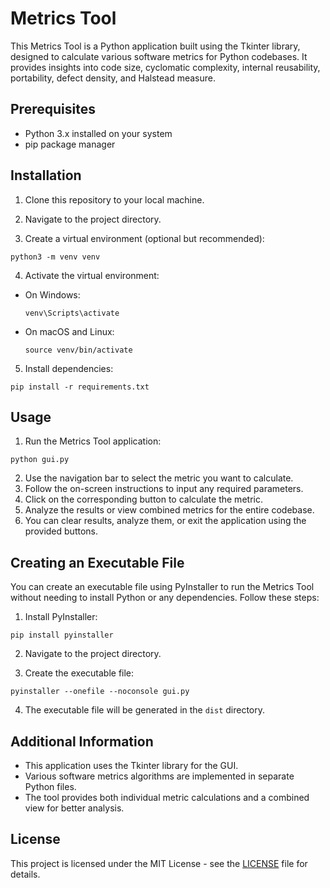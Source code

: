 # Metrics Tool

This Metrics Tool is a Python application built using the Tkinter library, designed to calculate various software metrics for Python codebases. It provides insights into code size, cyclomatic complexity, internal reusability, portability, defect density, and Halstead measure.

## Prerequisites

- Python 3.x installed on your system
- pip package manager

## Installation

1. Clone this repository to your local machine.

2. Navigate to the project directory.

3. Create a virtual environment (optional but recommended):

```
python3 -m venv venv
```

4. Activate the virtual environment:

- On Windows:

  ```
  venv\Scripts\activate
  ```

- On macOS and Linux:

  ```
  source venv/bin/activate
  ```

5. Install dependencies:
```
pip install -r requirements.txt
```
## Usage

1. Run the Metrics Tool application:

```
python gui.py
```

2. Use the navigation bar to select the metric you want to calculate.
3. Follow the on-screen instructions to input any required parameters.
4. Click on the corresponding button to calculate the metric.
5. Analyze the results or view combined metrics for the entire codebase.
6. You can clear results, analyze them, or exit the application using the provided buttons.

## Creating an Executable File

You can create an executable file using PyInstaller to run the Metrics Tool without needing to install Python or any dependencies. Follow these steps:

1. Install PyInstaller:

```
pip install pyinstaller
```

2. Navigate to the project directory.

3. Create the executable file:

```
pyinstaller --onefile --noconsole gui.py
```

4. The executable file will be generated in the `dist` directory.

## Additional Information

- This application uses the Tkinter library for the GUI.
- Various software metrics algorithms are implemented in separate Python files.
- The tool provides both individual metric calculations and a combined view for better analysis.

## License

This project is licensed under the MIT License - see the [LICENSE](LICENSE) file for details.
